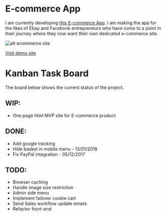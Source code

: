 # E-commerce App
I am currently developing [this E-commerce App](http://openjdk-app-commerce.193b.starter-ca-central-1.openshiftapps.com/shop/women/).  I am making the app for the likes of Ebay and Facebook entrepreneurs who have come to a point in their journey where they now want their own dedicated e-commerce site.

![alt ecommerce site](http://ahoque.org/category-page.png)

[Visit demo site](http://openjdk-app-commerce.193b.starter-ca-central-1.openshiftapps.com/shop/women/)

# Kanban Task Board
The board below shows the current status of the project.

## WIP:
* One page html MVP site for E-commerce product 

## DONE:
* Add google tracking
* Hide basket in mobile menu - 13/01/2018
* Fix PayPal integration - 05/12/2017 

## TODO:
* Browser caching
* Handle image size restriction
* Admin side menu
* Implement failover cookie cart
* Send Sales workflow update emails
* Refactor front-end

   
